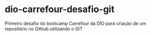 # dio-carrefour-desafio-git
Primeiro desafio do bootcamp Carrefour da DIO para criação de um repositório no Github utilizando o GIT
